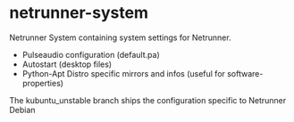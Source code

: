 netrunner-system
================

Netrunner System containing system settings for Netrunner. 
* Pulseaudio configuration (default.pa) 
* Autostart (desktop files)
* Python-Apt Distro specific mirrors and infos (useful for software-properties) 

The kubuntu_unstable branch ships the configuration specific to Netrunner Debian

